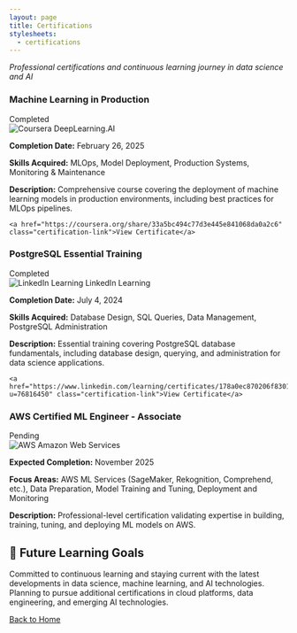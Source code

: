 ```yaml
---
layout: page
title: Certifications
stylesheets:
  - certifications
---
```


*Professional certifications and continuous learning journey in data science and AI*

<div class="certifications-container">

<div class="certification-card">
  <div class="certification-header">
    <h3 class="certification-title">Machine Learning in Production</h3>
    <span class="certification-status status-completed">Completed</span>
  </div>
  
  <div class="certification-provider">
    <img src="https://img.shields.io/badge/Coursera-0056D2?logo=coursera&logoColor=fff" alt="Coursera">
    <span>DeepLearning.AI</span>
  </div>
  
  <div class="certification-details">
    <p><strong>Completion Date:</strong> February 26, 2025</p>
    <p><strong>Skills Acquired:</strong> MLOps, Model Deployment, Production Systems, Monitoring & Maintenance</p>
    <p><strong>Description:</strong> Comprehensive course covering the deployment of machine learning models in production environments, including best practices for MLOps pipelines.</p>
    
    <a href="https://coursera.org/share/33a5bc494c77d3e445e841068da0a2c6" class="certification-link">View Certificate</a>
  </div>
</div>

<div class="certification-card">
  <div class="certification-header">
    <h3 class="certification-title">PostgreSQL Essential Training</h3>
    <span class="certification-status status-completed">Completed</span>
  </div>
  
  <div class="certification-provider">
    <img src="https://custom-icon-badges.demolab.com/badge/LinkedIn%20Learning-0A66C2?logo=linkedin-white&logoColor=fff" alt="LinkedIn Learning">
    <span>LinkedIn Learning</span>
  </div>
  
  <div class="certification-details">
    <p><strong>Completion Date:</strong> July 4, 2024</p>
    <p><strong>Skills Acquired:</strong> Database Design, SQL Queries, Data Management, PostgreSQL Administration</p>
    <p><strong>Description:</strong> Essential training covering PostgreSQL database fundamentals, including database design, querying, and administration for data science applications.</p>
    
    <a href="https://www.linkedin.com/learning/certificates/178a0ec870206f830125dc57977e5444835b21e09cfca17c887d2d98e2db77c0?u=76816450" class="certification-link">View Certificate</a>
  </div>
</div>

<div class="certification-card">
  <div class="certification-header">
    <h3 class="certification-title">AWS Certified ML Engineer - Associate</h3>
    <span class="certification-status status-pending">Pending</span>
  </div>
  
  <div class="certification-provider">
    <img src="https://custom-icon-badges.demolab.com/badge/AWS-%23FF9900.svg?logo=aws&logoColor=white" alt="AWS">
    <span>Amazon Web Services</span>
  </div>
  
  <div class="certification-details">
    <p><strong>Expected Completion:</strong> November 2025</p>
    <p><strong>Focus Areas:</strong> AWS ML Services (SageMaker, Rekognition, Comprehend, etc.), Data Preparation, Model Training and Tuning, Deployment and Monitoring</p>
    <p><strong>Description:</strong> Professional-level certification validating expertise in building, training, tuning, and deploying ML models on AWS.</p>
  </div>
</div>

</div>

<div class="future-plans">
  <h2>🎯 Future Learning Goals</h2>
  <p>Committed to continuous learning and staying current with the latest developments in data science, machine learning, and AI technologies. Planning to pursue additional certifications in cloud platforms, data engineering, and emerging AI technologies.</p>
</div>

[Back to Home](/)